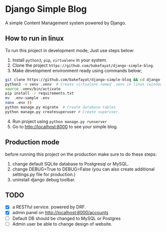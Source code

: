 
# Django Simple Blog

A simple Content Management system powered by Django.

## How to run in linux

To run this project in development mode; Just use steps below:

1. Install `python3`, `pip`, `virtualenv` in your system.
2. Clone the project `https://github.com/bakefayat/django-simple-blog`.
3. Make development environment ready using commands below;

  ```bash
  git clone https://github.com/bakefayat/django-simple-blog && cd django-simple-blog
  python3 -m venv .venv  # Create virtualenv named .venv in linux (windows is different.)
  source .venv/bin/activate
  pip install -r requirements.txt
  mv  .env-sample .env
  nano .env ()
  python manage.py migrate  # Create database tables
  python manage.py createsuperuser # Create superuser.
  ```

4. Run project using `python manage.py runserver`
5. Go to [http://localhost:8000](http://localhost:8000) to see your simple blog.

## Production mode
before running this project on the production make sure to do these steps:
1. change default SQLite database to Postgresql or MySQL.
2. change DEBUG=True to DEBUG=False (you can also create additional settings.py file for production.)
3. uninstall django debug toolbar.


## TODO
- [x] a RESTful service. powered by DRF.
- [x] admin panel on [http://localhost:8000/accounts](http://localhost:8000/accounts)
- [ ] Default DB should be changed to MySQL or Postgres
- [ ] Admin user be able to change design of website.